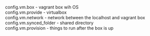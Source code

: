 config.vm.box - vagrant box wih OS  
config.vm.provide - virtualbox  
config.vm.network - network between the localhost and vagrant box  
config.vm.synced_folder - shared directory  
config.vm.provision - things to run after the box is up  
